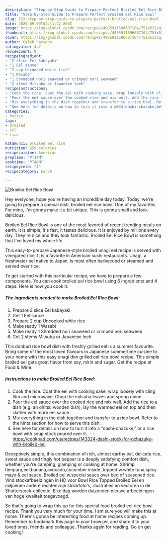 ```yaml
---
description: "Step-by-Step Guide to Prepare Perfect Broiled Eel Rice Bowl"
title: "Step-by-Step Guide to Prepare Perfect Broiled Eel Rice Bowl"
slug: 622-step-by-step-guide-to-prepare-perfect-broiled-eel-rice-bowl
date: 2020-09-09T04:11:22.869Z
image: https://img-global.cpcdn.com/recipes/4985911696687104/751x532cq70/broiled-eel-rice-bowl-recipe-main-photo.jpg
thumbnail: https://img-global.cpcdn.com/recipes/4985911696687104/751x532cq70/broiled-eel-rice-bowl-recipe-main-photo.jpg
cover: https://img-global.cpcdn.com/recipes/4985911696687104/751x532cq70/broiled-eel-rice-bowl-recipe-main-photo.jpg
author: Caleb Parsons
ratingvalue: 4.7
reviewcount: 9
recipeingredient:
- "2 slice Eel kabayaki"
- "1 Eel sauce"
- "2 cup Uncooked white rice"
- "1 Wasabi"
- "1 Shredded nori seaweed or crimped nori seaweed"
- "2 stems Mitsuba or Japanese leek"
recipeinstructions:
- "Cook the rice. Coat the eel with cooking sake, wrap loosely with cling film and microwave. Chop the mitsuba leaves and spring onion."
- "Pour the eel sauce over the cooked rice and mix well. Add the rice to a dish (e.g. an ohitsu wooden dish), lay the warmed eel on top and then slather with more eel sauce."
- "Mix everything in the dish together and transfer to a rice bowl. Refer to the hints section for how to serve this dish."
- "See here for details on how to turn it into a &#34;dashi-chazuke,&#34; or a rice bowl with soup stock poured over it..  https://cookpad.com/us/recipes/143324-dashi-stock-for-ochazuke-with-broiled-eel"
categories:
- Recipe
tags:
- broiled
- eel
- rice

katakunci: broiled eel rice 
nutrition: 259 calories
recipecuisine: American
preptime: "PT14M"
cooktime: "PT48M"
recipeyield: "4"
recipecategory: Lunch

---
```



![Broiled Eel Rice Bowl](https://img-global.cpcdn.com/recipes/4985911696687104/751x532cq70/broiled-eel-rice-bowl-recipe-main-photo.jpg)

Hey everyone, hope you're having an incredible day today. Today, we're going to prepare a special dish, broiled eel rice bowl. One of my favorites. For mine, I'm gonna make it a bit unique. This is gonna smell and look delicious.

Broiled Eel Rice Bowl is one of the most favored of recent trending meals on earth. It is simple, it's fast, it tastes delicious. It is enjoyed by millions every day. They're nice and they look fantastic. Broiled Eel Rice Bowl is something that I've loved my whole life.

This easy-to-prepare Japanese-style broiled unagi eel recipe is served with vinegared rice. It is a favorite in American sushi restaurants. Unagi, a freshwater eel native to Japan, is most often barbecued or steamed and served over rice.


To get started with this particular recipe, we have to prepare a few components. You can cook broiled eel rice bowl using 6 ingredients and 4 steps. Here is how you cook it.

<!--inarticleads1-->

##### The ingredients needed to make Broiled Eel Rice Bowl:

1. Prepare 2 slice Eel kabayaki
1. Get 1 Eel sauce
1. Prepare 2 cup Uncooked white rice
1. Make ready 1 Wasabi
1. Make ready 1 Shredded nori seaweed or crimped nori seaweed
1. Get 2 stems Mitsuba or Japanese leek


This donburi rice bowl dish with freshly grilled eel is a summer favourite. Bring some of the most loved flavours in Japanese summertime cuisine to your home with this easy unagi don grilled eel rice bowl recipe. This simple broiled eel gets great flavor from soy, mirin and sugar. Get the recipe at Food &amp; Wine. 

<!--inarticleads2-->

##### Instructions to make Broiled Eel Rice Bowl:

1. Cook the rice. Coat the eel with cooking sake, wrap loosely with cling film and microwave. Chop the mitsuba leaves and spring onion.
1. Pour the eel sauce over the cooked rice and mix well. Add the rice to a dish (e.g. an ohitsu wooden dish), lay the warmed eel on top and then slather with more eel sauce.
1. Mix everything in the dish together and transfer to a rice bowl. Refer to the hints section for how to serve this dish.
1. See here for details on how to turn it into a &#34;dashi-chazuke,&#34; or a rice bowl with soup stock poured over it.. -  - https://cookpad.com/us/recipes/143324-dashi-stock-for-ochazuke-with-broiled-eel


Deceptively simple, this combination of rich, almost earthy eel, delicate rice, sweet sauce and tingly hot pepper is a deeply satisfying comfort dish, whether you&#39;re camping, glamping or cooking at home. Shrimp tempura,eel,banana,avocado,cucumber inside ,topped w.white tuna,spicy mayo &amp; eel sauce. Broiled eel w.special sauce over bed of seasoned rice. Vind stockafbeeldingen in HD voor Bowl Rice Topped Broiled Eel en miljoenen andere rechtenvrije stockfoto&#39;s, illustraties en vectoren in de Shutterstock-collectie. Elke dag worden duizenden nieuwe afbeeldingen van hoge kwaliteit toegevoegd. 

So that's going to wrap this up for this special food broiled eel rice bowl recipe. Thank you very much for your time. I am sure you will make this at home. There's gonna be interesting food at home recipes coming up. Remember to bookmark this page in your browser, and share it to your loved ones, friends and colleague. Thanks again for reading. Go on get cooking!
